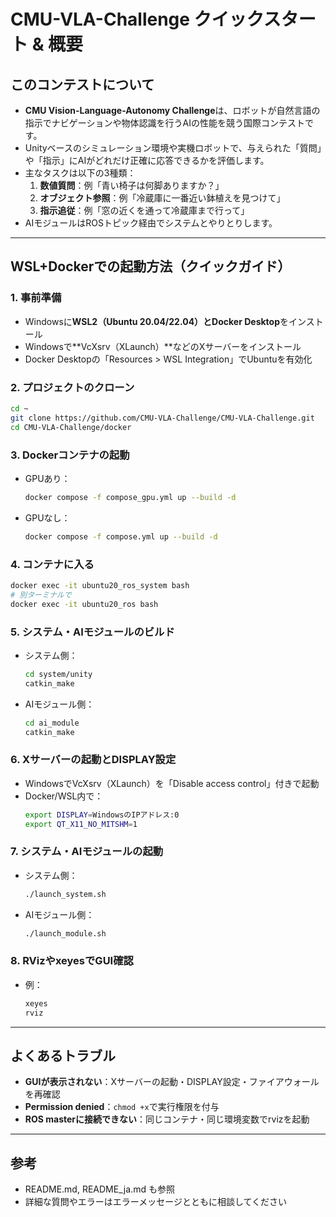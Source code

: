 # CMU-VLA-Challenge クイックスタート & 概要

## このコンテストについて
- **CMU Vision-Language-Autonomy Challenge**は、ロボットが自然言語の指示でナビゲーションや物体認識を行うAIの性能を競う国際コンテストです。
- Unityベースのシミュレーション環境や実機ロボットで、与えられた「質問」や「指示」にAIがどれだけ正確に応答できるかを評価します。
- 主なタスクは以下の3種類：
  1. **数値質問**：例「青い椅子は何脚ありますか？」
  2. **オブジェクト参照**：例「冷蔵庫に一番近い鉢植えを見つけて」
  3. **指示追従**：例「窓の近くを通って冷蔵庫まで行って」
- AIモジュールはROSトピック経由でシステムとやりとりします。

---

## WSL+Dockerでの起動方法（クイックガイド）

### 1. 事前準備
- Windowsに**WSL2（Ubuntu 20.04/22.04）**と**Docker Desktop**をインストール
- Windowsで**VcXsrv（XLaunch）**などのXサーバーをインストール
- Docker Desktopの「Resources > WSL Integration」でUbuntuを有効化

### 2. プロジェクトのクローン
```bash
cd ~
git clone https://github.com/CMU-VLA-Challenge/CMU-VLA-Challenge.git
cd CMU-VLA-Challenge/docker
```

### 3. Dockerコンテナの起動
- GPUあり：
  ```bash
  docker compose -f compose_gpu.yml up --build -d
  ```
- GPUなし：
  ```bash
  docker compose -f compose.yml up --build -d
  ```

### 4. コンテナに入る
```bash
docker exec -it ubuntu20_ros_system bash
# 別ターミナルで
docker exec -it ubuntu20_ros bash
```

### 5. システム・AIモジュールのビルド
- システム側：
  ```bash
  cd system/unity
  catkin_make
  ```
- AIモジュール側：
  ```bash
  cd ai_module
  catkin_make
  ```

### 6. Xサーバーの起動とDISPLAY設定
- WindowsでVcXsrv（XLaunch）を「Disable access control」付きで起動
- Docker/WSL内で：
  ```bash
  export DISPLAY=WindowsのIPアドレス:0
  export QT_X11_NO_MITSHM=1
  ```

### 7. システム・AIモジュールの起動
- システム側：
  ```bash
  ./launch_system.sh
  ```
- AIモジュール側：
  ```bash
  ./launch_module.sh
  ```

### 8. RVizやxeyesでGUI確認
- 例：
  ```bash
  xeyes
  rviz
  ```

---

## よくあるトラブル
- **GUIが表示されない**：Xサーバーの起動・DISPLAY設定・ファイアウォールを再確認
- **Permission denied**：`chmod +x`で実行権限を付与
- **ROS masterに接続できない**：同じコンテナ・同じ環境変数でrvizを起動

---

## 参考
- README.md, README_ja.md も参照
- 詳細な質問やエラーはエラーメッセージとともに相談してください 
